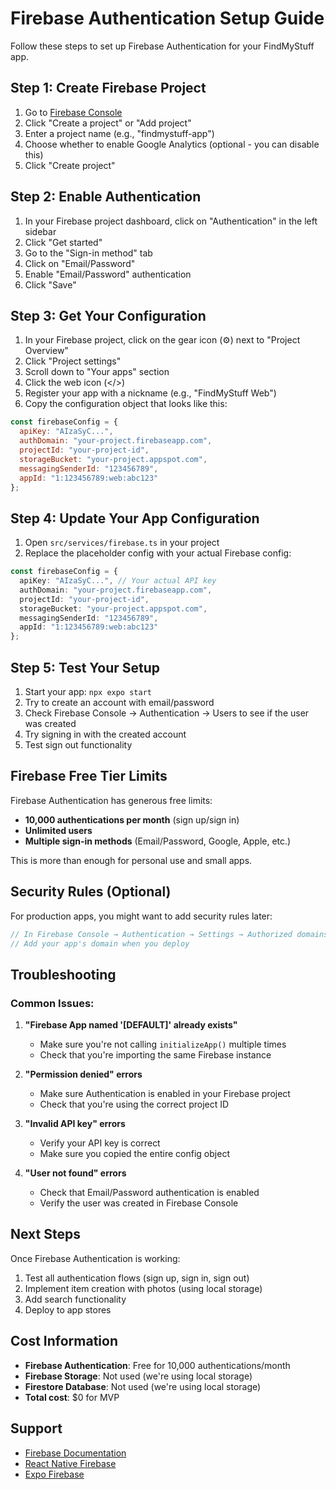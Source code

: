 # Firebase Authentication Setup Guide

Follow these steps to set up Firebase Authentication for your FindMyStuff app.

## Step 1: Create Firebase Project

1. Go to [Firebase Console](https://console.firebase.google.com/)
2. Click "Create a project" or "Add project"
3. Enter a project name (e.g., "findmystuff-app")
4. Choose whether to enable Google Analytics (optional - you can disable this)
5. Click "Create project"

## Step 2: Enable Authentication

1. In your Firebase project dashboard, click on "Authentication" in the left sidebar
2. Click "Get started"
3. Go to the "Sign-in method" tab
4. Click on "Email/Password"
5. Enable "Email/Password" authentication
6. Click "Save"

## Step 3: Get Your Configuration

1. In your Firebase project, click on the gear icon (⚙️) next to "Project Overview"
2. Click "Project settings"
3. Scroll down to "Your apps" section
4. Click the web icon (</>)
5. Register your app with a nickname (e.g., "FindMyStuff Web")
6. Copy the configuration object that looks like this:

```javascript
const firebaseConfig = {
  apiKey: "AIzaSyC...",
  authDomain: "your-project.firebaseapp.com",
  projectId: "your-project-id",
  storageBucket: "your-project.appspot.com",
  messagingSenderId: "123456789",
  appId: "1:123456789:web:abc123"
};
```

## Step 4: Update Your App Configuration

1. Open `src/services/firebase.ts` in your project
2. Replace the placeholder config with your actual Firebase config:

```typescript
const firebaseConfig = {
  apiKey: "AIzaSyC...", // Your actual API key
  authDomain: "your-project.firebaseapp.com",
  projectId: "your-project-id",
  storageBucket: "your-project.appspot.com",
  messagingSenderId: "123456789",
  appId: "1:123456789:web:abc123"
};
```

## Step 5: Test Your Setup

1. Start your app: `npx expo start`
2. Try to create an account with email/password
3. Check Firebase Console → Authentication → Users to see if the user was created
4. Try signing in with the created account
5. Test sign out functionality

## Firebase Free Tier Limits

Firebase Authentication has generous free limits:
- **10,000 authentications per month** (sign up/sign in)
- **Unlimited users**
- **Multiple sign-in methods** (Email/Password, Google, Apple, etc.)

This is more than enough for personal use and small apps.

## Security Rules (Optional)

For production apps, you might want to add security rules later:

```javascript
// In Firebase Console → Authentication → Settings → Authorized domains
// Add your app's domain when you deploy
```

## Troubleshooting

### Common Issues:

1. **"Firebase App named '[DEFAULT]' already exists"**
   - Make sure you're not calling `initializeApp()` multiple times
   - Check that you're importing the same Firebase instance

2. **"Permission denied" errors**
   - Make sure Authentication is enabled in your Firebase project
   - Check that you're using the correct project ID

3. **"Invalid API key" errors**
   - Verify your API key is correct
   - Make sure you copied the entire config object

4. **"User not found" errors**
   - Check that Email/Password authentication is enabled
   - Verify the user was created in Firebase Console

## Next Steps

Once Firebase Authentication is working:
1. Test all authentication flows (sign up, sign in, sign out)
2. Implement item creation with photos (using local storage)
3. Add search functionality
4. Deploy to app stores

## Cost Information

- **Firebase Authentication**: Free for 10,000 authentications/month
- **Firebase Storage**: Not used (we're using local storage)
- **Firestore Database**: Not used (we're using local storage)
- **Total cost**: $0 for MVP

## Support

- [Firebase Documentation](https://firebase.google.com/docs/auth)
- [React Native Firebase](https://rnfirebase.io/auth/usage)
- [Expo Firebase](https://docs.expo.dev/guides/using-firebase/) 